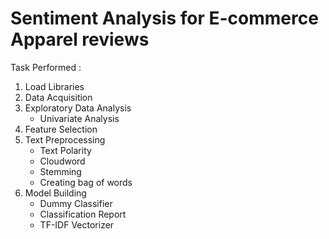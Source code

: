 # Sentiment Analysis for E-commerce Apparel reviews

Task Performed :

1. Load Libraries
2. Data Acquisition
3. Exploratory Data Analysis
    - Univariate Analysis
4. Feature Selection
5. Text Preprocessing
    - Text Polarity
    - Cloudword
    - Stemming
    - Creating bag of words
6. Model Building
    - Dummy Classifier
    - Classification Report
    - TF-IDF Vectorizer